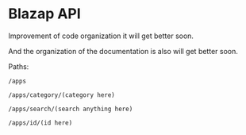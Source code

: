 # Blazap API
Improvement of code organization it will get better soon.

And the organization of the documentation is also will get better soon.

Paths:

`/apps`

`/apps/category/(category here)`

`/apps/search/(search anything here)`

`/apps/id/(id here)`
